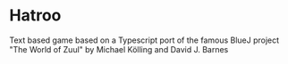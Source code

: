 # Hatroo
Text based game based on a Typescript port of the famous BlueJ project "The World of Zuul" by Michael Kölling and David J. Barnes
